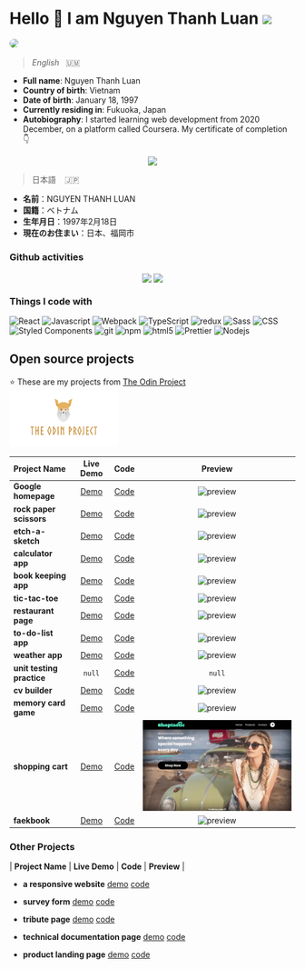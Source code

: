 # Hello 👋 I am Nguyen Thanh Luan <img src="https://emojis.slackmojis.com/emojis/images/1531849430/4246/blob-sunglasses.gif?1531849430" height=30/> 

<img src="https://avatars.githubusercontent.com/u/76740922?s=400&u=7221ef665df4b67240c918555cce0a15a59cabaf&v=4" style="border-radius: 50px;" height=100/>

> *English*&nbsp; &nbsp;:us_outlying_islands:
- **Full name**: Nguyen Thanh Luan
- **Country of birth**: Vietnam
- **Date of birth**: January 18, 1997 
- **Currently residing in**: Fukuoka, Japan 
- **Autobiography**: 
I started learning web development from 2020 December, on a platform called Coursera. My certificate of completion 👇
<p align="center">
  <img align="center" src="https://github.com/thanh-luan-nguyen/html-css-javascript-for-web-developers/blob/main/certificate-of-completion.jpg" height=300/>
</p>

> 日本語 &nbsp; &nbsp;🇯🇵
- **名前**：NGUYEN THANH LUAN
- **国籍**：ベトナム
- **生年月日**：1997年2月18日
- **現在のお住まい**：日本、福岡市

<h3>Github activities</h3>
<p align="center">
  <img align="center" src="https://github-readme-stats.vercel.app/api/top-langs/?username=thanh-luan-nguyen&layout=compact)" />
  <img align="center" src="https://github-readme-stats.vercel.app/api?username=thanh-luan-nguyen&show_icons=true&theme=tokyonight" />
</p>
  
<h3>Things I code with</h3>
<p>
  <img alt="React" src="https://img.shields.io/badge/-React-45b8d8?style=flat-square&logo=react&logoColor=white" />
  <img alt="Javascript" src="https://img.shields.io/badge/-Javascript-f5dd42?style=flat-square&logo=javascript&logoColor=white" />
  <img alt="Webpack" src="https://img.shields.io/badge/-Webpack-8DD6F9?style=flat-square&logo=webpack&logoColor=white" /> 
  <img alt="TypeScript" src="https://img.shields.io/badge/-TypeScript-007ACC?style=flat-square&logo=typescript&logoColor=white" />
  <img alt="redux" src="https://img.shields.io/badge/-Redux-764ABC?style=flat-square&logo=redux&logoColor=white" />
  <img alt="Sass" src="https://img.shields.io/badge/-Sass-CC6699?style=flat-square&logo=sass&logoColor=white" />
  <img alt="CSS" src="https://img.shields.io/badge/-CSS-blue?style=flat-square&logo=css3&logoColor=white" />
  <img alt="Styled Components" src="https://img.shields.io/badge/-Styled_Components-db7092?style=flat-square&logo=styled-components&logoColor=white" />
  <img alt="git" src="https://img.shields.io/badge/-Git-F05032?style=flat-square&logo=git&logoColor=white" />
  <img alt="npm" src="https://img.shields.io/badge/-NPM-ff8921?style=flat-square&logo=npm&logoColor=white" />
  <img alt="html5" src="https://img.shields.io/badge/-HTML5-E34F26?style=flat-square&logo=html5&logoColor=white" />
  <img alt="Prettier" src="https://img.shields.io/badge/-Prettier-F7B93E?style=flat-square&logo=prettier&logoColor=white" />
<!--   <img alt="MongoDB" src="https://img.shields.io/badge/-MongoDB-13aa52?style=flat-square&logo=mongodb&logoColor=white" /> -->
  <img alt="Nodejs" src="https://img.shields.io/badge/-Nodejs-43853d?style=flat-square&logo=Node.js&logoColor=white" />
</p>

<h2>Open source projects</h2>

⭐ These are my projects from [The Odin Project](https://www.theodinproject.com/dashboard) &nbsp; &nbsp; <img src="https://github.com/thanh-luan-nguyen/thanh-luan-nguyen/blob/main/pictures/theOdinProject.png" style="height: 100px;"/>

| **Project Name** |  **Live Demo** | **Code** | **Preview** | 
|:---|:---:|:---:|:---:|
| **Google homepage** | [Demo](https://thanh-luan-nguyen.github.io/google-homepage) | [Code](https://github.com/thanh-luan-nguyen/google-homepage)|![preview](https://github.com/thanh-luan-nguyen/thanh-luan-nguyen/blob/main/project_preview_gifs/Google%20Homepage.gif)|  
| **rock paper scissors** | [Demo](https://thanh-luan-nguyen.github.io/rock-paper-scissors) | [Code](https://github.com/thanh-luan-nguyen/rock-paper-scissors) |![preview](https://github.com/thanh-luan-nguyen/thanh-luan-nguyen/blob/main/project_preview_gifs/Rock%20Paper%20Scissors.gif)
| **etch-a-sketch** |  [Demo](https://thanh-luan-nguyen.github.io/etch-a-sketch) | [Code](https://github.com/thanh-luan-nguyen/etch-a-sketch) |![preview](https://github.com/thanh-luan-nguyen/thanh-luan-nguyen/blob/main/project_preview_gifs/etch-a-sketch.gif)
| **calculator app**  | [Demo](https://thanh-luan-nguyen.github.io/calculator-app) | [Code](https://github.com/thanh-luan-nguyen/calculator-app) |![preview](https://github.com/thanh-luan-nguyen/thanh-luan-nguyen/blob/main/project_preview_gifs/Calculator.gif)
| **book keeping app** | [Demo](https://thanh-luan-nguyen.github.io/book-keeping-app) | [Code](https://github.com/thanh-luan-nguyen/book-keeping-app) |![preview](https://github.com/thanh-luan-nguyen/thanh-luan-nguyen/blob/main/project_preview_gifs/Library.gif)
| **tic-tac-toe** |  [Demo](https://thanh-luan-nguyen.github.io/tic-tac-toe) | [Code](https://github.com/thanh-luan-nguyen/tic-tac-toe) |![preview](https://github.com/thanh-luan-nguyen/thanh-luan-nguyen/blob/main/project_preview_gifs/TicTacToe.gif)
| **restaurant page** | [Demo](https://thanh-luan-nguyen.github.io/restaurant-page) | [Code](https://github.com/thanh-luan-nguyen/restaurant-page) |![preview](https://github.com/thanh-luan-nguyen/thanh-luan-nguyen/blob/main/project_preview_gifs/Mellandi%20Caravan.gif)
| **to-do-list app** |  [Demo](https://thanh-luan-nguyen.github.io/to-do-list) | [Code](https://github.com/thanh-luan-nguyen/to-do-list) |![preview](https://github.com/thanh-luan-nguyen/thanh-luan-nguyen/blob/main/project_preview_gifs/to-do-list.gif)
| **weather app** |  [Demo](https://thanh-luan-nguyen.github.io/weather-app) | [Code](https://github.com/thanh-luan-nguyen/weather-app) |![preview](https://github.com/thanh-luan-nguyen/thanh-luan-nguyen/blob/main/project_preview_gifs/Weather%20App.gif)
| **unit testing practice** | `null` | [Code](https://github.com/thanh-luan-nguyen/testing-practice) |`null`
| **cv builder** | [Demo](https://thanh-luan-nguyen.github.io/cv-builder) | [Code](https://github.com/thanh-luan-nguyen/cv-builder) |![preview](https://github.com/thanh-luan-nguyen/thanh-luan-nguyen/blob/main/project_preview_gifs/CV%20Builder.gif)
| **memory card game** | [Demo](https://thanh-luan-nguyen.github.io/memory-card-game) | [Code](https://github.com/thanh-luan-nguyen/memory-card-game) |![preview](https://github.com/thanh-luan-nguyen/thanh-luan-nguyen/blob/main/project_preview_gifs/Memory%20Card.gif)
| **shopping cart** | [Demo](https://thanh-luan-nguyen.github.io/shopping-cart) | [Code](https://github.com/thanh-luan-nguyen/shopping-cart) |![preview](https://github.com/thanh-luan-nguyen/thanh-luan-nguyen/blob/main/project_preview_gifs/Shopping%20Cart.gif)
| **faekbook** | [Demo](https://thanh-luan-nguyen.github.io/faekbook) | [Code](https://github.com/thanh-luan-nguyen/faekbook) |![preview]()

### Other Projects

| **Project Name** |  **Live Demo** | **Code** | **Preview** | 
- **a responsive website** [demo](https://nguyen-thanh-luan-github.github.io/a-responsive-website-github.io/) [code](https://github.com/NGUYEN-THANH-LUAN-github/a-responsive-website-github.io)

- **survey form** [demo](https://nguyen-thanh-luan-github.github.io/survey-form.github.io/) [code](https://github.com/NGUYEN-THANH-LUAN-github/survey-form.github.io)

- **tribute page** [demo](https://nguyen-thanh-luan-github.github.io/tribute-page.github.io/) [code](https://github.com/NGUYEN-THANH-LUAN-github/tribute-page.github.io)

- **technical documentation page** [demo](https://nguyen-thanh-luan-github.github.io/technical-documentation-page.github.io/) [code](https://github.com/NGUYEN-THANH-LUAN-github/technical-documentation-page.github.io)

- **product landing page** [demo](https://nguyen-thanh-luan-github.github.io/product-landing-page.github.io/) [code](https://github.com/NGUYEN-THANH-LUAN-github/product-landing-page.github.io)
